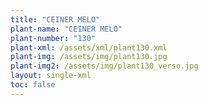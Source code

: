 ```yaml
---
title: "CEINER MELO"
plant-name: "CEINER MELO"
plant-number: "130"
plant-xml: /assets/xml/plant130.xml
plant-img: /assets/img/plant130.jpg
plant-img2: /assets/img/plant130_verso.jpg
layout: single-xml
toc: false
---
```

